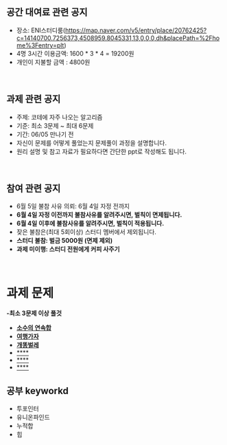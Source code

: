 ## 공간 대여료 관련 공지
- 장소: ENI스터디룸(https://map.naver.com/v5/entry/place/20762425?c=14140700.7256373,4508959.8045331,13,0,0,0,dh&placePath=%2Fhome%3Fentry=plt)
- 4명 3시간 이용금액: 1600 * 3 * 4 = 19200원
- 개인이 지불할 금액 : 4800원

<br>

## 과제 관련 공지
- 주제: 코테에 자주 나오는 알고리즘
- 기준: 최소 3문제 ~ 최대 6문제
- 기간: 06/05 만나기 전
- 자신이 문제를 어떻게 풀었는지 문제풀이 과정을 설명합니다.
- 원리 설명 및 참고 자료가 필요하다면 간단한 ppt로 작성해도 됩니다.

<br>

## 참여 관련 공지
- 6월 5일 불참 사유 의뢰: 6월 4일 자정 전까지
- **6월 4일 자정 이전까지 불참사유를 알려주시면, 벌칙이 면제됩니다.**
- **6월 4일 이후에 불참사유를 알려주시면, 벌칙이 적용됩니다.**
- 잦은 불참은(최대 5회이상) 스터디 멤버에서 제외됩니다.
- **스터디 불참: 벌금 5000원 (면제 제외)**
- **과제 미이행: 스터디 전원에게 커피 사주기**
<br>

# 과제 문제

**-최소 3문제 이상 풀것**
- [**소수의 연속합**](https://www.acmicpc.net/problem/1644)
- [**여행가자**](https://www.acmicpc.net/problem/1976)
- [**개똥벌레**](https://www.acmicpc.net/problem/3020)
- [****](https://www.acmicpc.net/problem/)
- [****](https://www.acmicpc.net/problem/)
- [****](https://www.acmicpc.net/problem/)

## 공부 keyworkd
- 투포인터
- 유니온파인드
- 누적합
- 힙


<BR>
